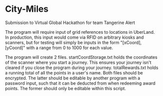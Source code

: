 # City-Miles

Submission to Virtual Global Hackathon for team Tangerine Alert

The program will require input of grid references to locations in UberLand. In production, this input would come via RFID on arbitrary kiosks and scanners, but for testing will simply be inputs in the form "[xCoord], [yCoord]" with a range from 0 to 1000 for each value.

The program will create 2 files. startCoordStorage.txt holds the coordinates of the scanner where you start a journey. This ensures your journey isn't cleared if you close the program during your journey. totalRewards.txt holds a running total of all the points in a user's name. Both files should be encrypted. The latter should be editable by another program with a password input, such that it can be deducted from when redeeming award points. The former should only be editable within this script.
